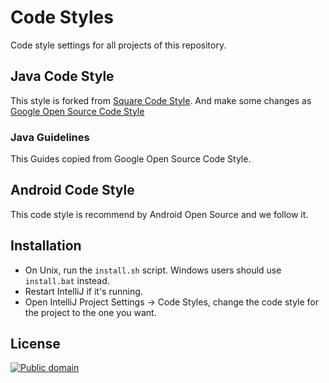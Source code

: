 # Code Styles

Code style settings for all projects of this repository.

## Java Code Style
This style is forked from [Square Code Style](https://github.com/square/java-code-styles).
And make some changes as [Google Open Source Code Style](https://github.com/google/styleguide)
### Java Guidelines
This Guides copied from Google Open Source Code Style.

## Android Code Style
This code style is recommend by Android Open Source and we follow it.


Installation
------------

 * On Unix, run the `install.sh` script. Windows users should use `install.bat` instead.
 * Restart IntelliJ if it's running.
 * Open IntelliJ Project Settings -> Code Styles, change the code style for the
   project to the one you want.


License
-------

[![Public domain](https://licensebuttons.net/p/zero/1.0/88x31.png)](https://creativecommons.org/publicdomain/zero/1.0/legalcode)


